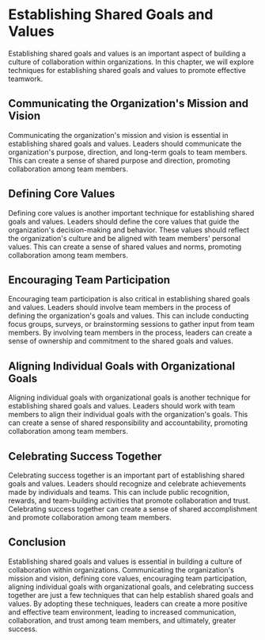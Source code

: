 # Establishing Shared Goals and Values

Establishing shared goals and values is an important aspect of building a culture of collaboration within organizations. In this chapter, we will explore techniques for establishing shared goals and values to promote effective teamwork.

Communicating the Organization's Mission and Vision
---------------------------------------------------

Communicating the organization's mission and vision is essential in establishing shared goals and values. Leaders should communicate the organization's purpose, direction, and long-term goals to team members. This can create a sense of shared purpose and direction, promoting collaboration among team members.

Defining Core Values
--------------------

Defining core values is another important technique for establishing shared goals and values. Leaders should define the core values that guide the organization's decision-making and behavior. These values should reflect the organization's culture and be aligned with team members' personal values. This can create a sense of shared values and norms, promoting collaboration among team members.

Encouraging Team Participation
------------------------------

Encouraging team participation is also critical in establishing shared goals and values. Leaders should involve team members in the process of defining the organization's goals and values. This can include conducting focus groups, surveys, or brainstorming sessions to gather input from team members. By involving team members in the process, leaders can create a sense of ownership and commitment to the shared goals and values.

Aligning Individual Goals with Organizational Goals
---------------------------------------------------

Aligning individual goals with organizational goals is another technique for establishing shared goals and values. Leaders should work with team members to align their individual goals with the organization's goals. This can create a sense of shared responsibility and accountability, promoting collaboration among team members.

Celebrating Success Together
----------------------------

Celebrating success together is an important part of establishing shared goals and values. Leaders should recognize and celebrate achievements made by individuals and teams. This can include public recognition, rewards, and team-building activities that promote collaboration and trust. Celebrating success together can create a sense of shared accomplishment and promote collaboration among team members.

Conclusion
----------

Establishing shared goals and values is essential in building a culture of collaboration within organizations. Communicating the organization's mission and vision, defining core values, encouraging team participation, aligning individual goals with organizational goals, and celebrating success together are just a few techniques that can help establish shared goals and values. By adopting these techniques, leaders can create a more positive and effective team environment, leading to increased communication, collaboration, and trust among team members, and ultimately, greater success.
